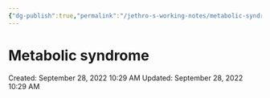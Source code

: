 ```yaml
---
{"dg-publish":true,"permalink":"/jethro-s-working-notes/metabolic-syndrome/","dgPassFrontmatter":true}
---
```



# Metabolic syndrome

Created: September 28, 2022 10:29 AM
Updated: September 28, 2022 10:29 AM